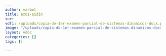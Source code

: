 ```yaml
---
author: varbot
title: ex01-sidin
sur: 
vdfi: /uploads/copia-de-1er-examen-parcial-de-sistemas-dinamicos-docx.pdf
image: "/uploads/copia-de-1er-examen-parcial-de-sistemas-dinamicos-docx-documentos-de-google-google-chrome.jpg"
layout: vdoc
categories: []
tags: []

---
```


